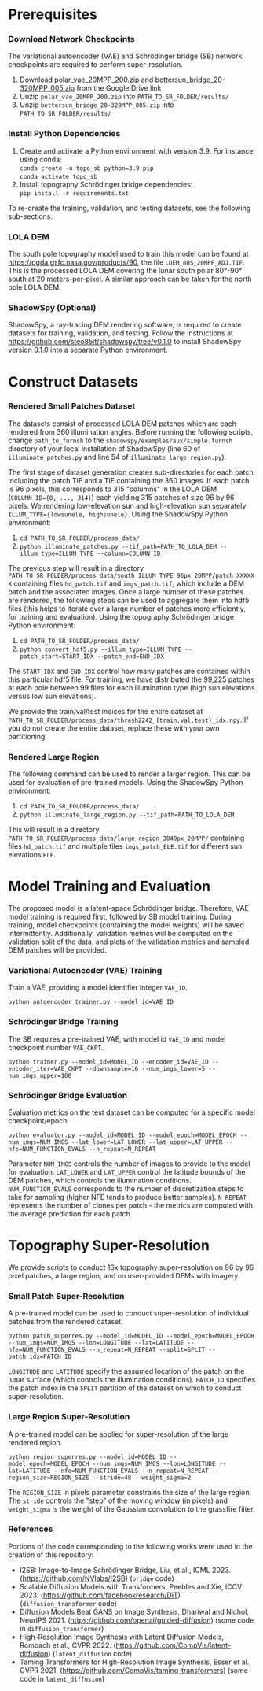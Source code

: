 # Prerequisites

### Download Network Checkpoints
The variational autoencoder (VAE) and Schrödinger bridge (SB) network checkpoints are required to perform super-resolution.
1) Download [polar_vae_20MPP_200.zip](https://drive.google.com/file/d/1gMKrFVpaQt28Z0Dl7d1QQ6xWIxdpPgW2/view?usp=sharing) and [bettersun_bridge_20-320MPP_005.zip](https://drive.google.com/file/d/1VYjbiLg32NOGN2MBrZOTjtZ18UZuiSdr/view?usp=sharing) from the Google Drive link
2) Unzip `polar_vae_20MPP_200.zip` into `PATH_TO_SR_FOLDER/results/`
3) Unzip `bettersun_bridge_20-320MPP_005.zip` into `PATH_TO_SR_FOLDER/results/`

### Install Python Dependencies
1) Create and activate a Python environment with version 3.9. For instance, using conda:  
`conda create -n topo_sb python=3.9 pip`  
`conda activate topo_sb`  
2) Install topography Schrödinger bridge dependencies:  
`pip install -r requirements.txt`

To re-create the training, validation, and testing datasets, see the following sub-sections.

### LOLA DEM
The south pole topography model used to train this model can be found at https://pgda.gsfc.nasa.gov/products/90, the file `LDEM_80S_20MPP_ADJ.TIF`. This is the processed LOLA DEM covering the lunar south polar 80&deg;-90&deg; south at 20 meters-per-pixel. A similar approach can be taken for the north pole LOLA DEM.

### ShadowSpy (Optional)
ShadowSpy, a ray-tracing DEM rendering software, is required to create datasets for training, validation, and testing. Follow the instructions at https://github.com/steo85it/shadowspy/tree/v0.1.0 to install ShadowSpy version 0.1.0 into a separate Python environment.


# Construct Datasets

### Rendered Small Patches Dataset
The datasets consist of processed LOLA DEM patches which are each rendered from 360 illumination angles. Before running the following scripts, change `path_to_furnsh` to the `shadowspy/examples/aux/simple.furnsh` directory of your local installation of ShadowSpy (line 60 of `illuminate_patches.py` and line 54 of `illuminate_large_region.py`).

The first stage of dataset generation creates sub-directories for each patch, including the patch TIF and a TIF containing the 360 images. If each patch is 96 pixels, this corresponds to 315 "columns" in the LOLA DEM (`COLUMN_ID={0, ..., 314}`) each yielding 315 patches of size 96 by 96 pixels. We rendering low-elevation sun and high-elevation sun separately `ILLUM_TYPE={lowsunele, highsunele}`. Using the ShadowSpy Python environment:
1) `cd PATH_TO_SR_FOLDER/process_data/`
2) `python illuminate_patches.py --tif_path=PATH_TO_LOLA_DEM --illum_type=ILLUM_TYPE --column=COLUMN_ID`

The previous step will result in a directory `PATH_TO_SR_FOLDER/process_data/south_ILLUM_TYPE_96px_20MPP/patch_XXXXXX` containing files `hd_patch.tif` and `imgs_patch.tif`, which include a DEM patch and the associated images. Once a large number of these patches are rendered, the following steps can be used to aggregate them into hdf5 files (this helps to iterate over a large number of patches more efficiently, for training and evaluation). Using the topography Schrödinger bridge Python environment:
1) `cd PATH_TO_SR_FOLDER/process_data/`
2) `python convert_hdf5.py --illum_type=ILLUM_TYPE --patch_start=START_IDX --patch_end=END_IDX`

The `START_IDX` and `END_IDX` control how many patches are contained within this particular hdf5 file. For training, we have distributed the 99,225 patches at each pole between 99 files for each illumination type (high sun elevations versus low sun elevations).

We provide the train/val/test indices for the entire dataset at `PATH_TO_SR_FOLDER/process_data/thresh2242_{train,val,test}_idx.npy`. If you do not create the entire dataset, replace these with your own partitioning.

### Rendered Large Region
The following command can be used to render a larger region. This can be used for evaluation of pre-trained models. Using the ShadowSpy Python environment:
1) `cd PATH_TO_SR_FOLDER/process_data/`
2) `python illuminate_large_region.py --tif_path=PATH_TO_LOLA_DEM`

This will result in a directory `PATH_TO_SR_FOLDER/process_data/large_region_3840px_20MPP/` containing files `hd_patch.tif` and multiple files `imgs_patch_ELE.tif` for different sun elevations `ELE`.


# Model Training and Evaluation
The proposed model is a latent-space Schrödinger bridge. Therefore, VAE model training is required first, followed by SB model training. During training, model checkpoints (containing the model weights) will be saved intermittently. Additionally, validation metrics will be computed on the validation split of the data, and plots of the validation metrics and sampled DEM patches will be provided.

### Variational Autoencoder (VAE) Training
Train a VAE, providing a model identifier integer `VAE_ID`.

`python autoencoder_trainer.py --model_id=VAE_ID`

### Schrödinger Bridge Training
The SB requires a pre-trained VAE, with model id `VAE_ID` and model checkpoint number `VAE_CKPT`.

`python trainer.py --model_id=MODEL_ID --encoder_id=VAE_ID --encoder_iter=VAE_CKPT --downsample=16 --num_imgs_lower=5 --num_imgs_upper=100`

### Schrödinger Bridge Evaluation
Evaluation metrics on the test dataset can be computed for a specific model checkpoint/epoch.

`python evaluator.py --model_id=MODEL_ID --model_epoch=MODEL_EPOCH --num_imgs=NUM_IMGS --lat_lower=LAT_LOWER --lat_upper=LAT_UPPER --nfe=NUM_FUNCTION_EVALS --n_repeat=N_REPEAT`

Parameter `NUM_IMGS` controls the number of images to provide to the model for evaluation. `LAT_LOWER` and `LAT_UPPER` control the latitude bounds of the DEM patches, which controls the illumination conditions. `NUM_FUNCTION_EVALS` corresponds to the number of discretization steps to take for sampling (higher NFE tends to produce better samples). `N_REPEAT` represents the number of clones per patch - the metrics are computed with the average prediction for each patch.


# Topography Super-Resolution
We provide scripts to conduct 16x topography super-resolution on 96 by 96 pixel patches, a large region, and on user-provided DEMs with imagery.

### Small Patch Super-Resolution
A pre-trained model can be used to conduct super-resolution of individual patches from the rendered dataset.

`python patch_superres.py --model_id=MODEL_ID --model_epoch=MODEL_EPOCH --num_imgs=NUM_IMGS --lon=LONGITUDE --lat=LATITUDE --nfe=NUM_FUNCTION_EVALS --n_repeat=N_REPEAT --split=SPLIT --patch_idx=PATCH_ID`

`LONGITUDE` and `LATITUDE` specify the assumed location of the patch on the lunar surface (which controls the illumination conditions). `PATCH_ID` specifies the patch index in the `SPLIT` partition of the dataset on which to conduct super-resolution.

### Large Region Super-Resolution
A pre-trained model can be applied for super-resolution of the large rendered region.

`python region_superres.py --model_id=MODEL_ID --model_epoch=MODEL_EPOCH --num_imgs=NUM_IMGS --lon=LONGITUDE --lat=LATITUDE --nfe=NUM_FUNCTION_EVALS --n_repeat=N_REPEAT --region_size=REGION_SIZE --stride=48 --weight_sigma=2`

The `REGION_SIZE` in pixels parameter constrains the size of the large region. The `stride` controls the "step" of the moving window (in pixels) and `weight_sigma` is the weight of the Gaussian convolution to the grassfire filter.

### References
Portions of the code corresponding to the following works were used in the creation of this repository:  
* I2SB: Image-to-Image Schrödinger Bridge, Liu, et al., ICML 2023. (https://github.com/NVlabs/I2SB) (`bridge` code)
* Scalable Diffusion Models with Transformers, Peebles and Xie, ICCV 2023. (https://github.com/facebookresearch/DiT) (`diffusion_transformer` code)
* Diffusion Models Beat GANS on Image Synthesis, Dhariwal and Nichol, NeurIPS 2021. (https://github.com/openai/guided-diffusion) (some code in `diffusion_transformer`)
* High-Resolution Image Synthesis with Latent Diffusion Models, Rombach et al., CVPR 2022. (https://github.com/CompVis/latent-diffusion) (`latent_diffusion` code)
* Taming Transformers for High-Resolution Image Synthesis, Esser et al., CVPR 2021. (https://github.com/CompVis/taming-transformers) (some code in `latent_diffusion`)